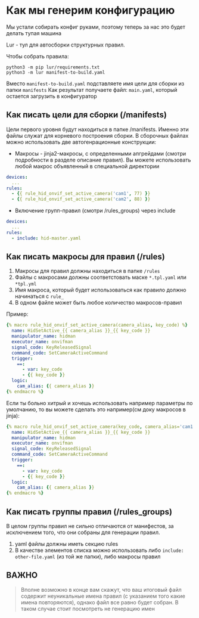 # Как мы генерим конфигурацию

Мы устали собирать конфиг руками, поэтому теперь за нас это будет делать тупая машина

Lur - тул для автосборки структурных правил.

Чтобы собрать правила:
```shell
python3 -m pip lur/requirements.txt
python3 -m lur manifest-to-build.yaml
```
Вместо `manifest-to-build.yaml` подставляете имя цели для сборки из папки `manifests`
Как результат получаете файл: `main.yaml`, который остается загрузить в конфигуратор

## Как писать цели для сборки (/manifests)
Цели первого уровня будут находиться в папке /manifests. Именно эти файлы служат для корневого построения сборки. В сборочных файлах можно использовать две автогенрационные конструкции:

* Макросы - jinja2-макросы, с определенными апгрейдами (смотри подробности в разделе описание правил). Вы можете использовать любой макрос объявленный в специальной директории
```yaml
devices:
  ...
rules:
  - {{ rule_hid_onvif_set_active_camera('cam1', 77) }}
  - {{ rule_hid_onvif_set_active_camera('cam2', 88) }}
```
* Включение групп-правил (смотри /rules_groups) через include
```yaml
devices:
  ...
rules:
  - include: hid-master.yaml
```

## Как писать макросы для правил (/rules)
1) Макросы для правил должны находиться в папке `/rules`
2) Файлы с макросами должны соответстовать маске `*.tpl.yaml` или `*tpl.yml`
3) Имя макроса, который будет использоваться как правило должно начинаться с `rule_`
4) В одном файле может быть любое количество макросов-правил

Пример:
```yaml
{% macro rule_hid_onvif_set_active_camera(camera_alias, key_code) %}
  name: HidSetActive_{{ camera_alias }}_{{ key_code }}
  manipulator_name: hidman
  executor_name: onvifman
  signal_code: KeyReleasedSignal
  command_code: SetCameraActiveCommand
  trigger:
    ==:
      - var: key_code
      - {{ key_code }}
  logic:
    cam_alias: {{ camera_alias }}
{% endmacro %}
```

Если ты больно хитрый и хочешь использовать например параметры по умолчанию, то вы можете сделать это например(см доку макросов в jinja):
```yaml
{% macro rule_hid_onvif_set_active_camera(key_code, camera_alias='cam1') %}
  name: HidSetActive_{{ camera_alias }}_{{ key_code }}
  manipulator_name: hidman
  executor_name: onvifman
  signal_code: KeyReleasedSignal
  command_code: SetCameraActiveCommand
  trigger:
    ==:
      - var: key_code
      - {{ key_code }}
  logic:
    cam_alias: {{ camera_alias }}
{% endmacro %}
```

## Как писать группы правил (/rules_groups)
В целом группы правил не сильно отличаются от манифестов, за исключением того, что они собраны для генерации правил.
1) yaml файлы должны иметь секцию rules
2) В качестве элементов списка можно использовать либо `include: other-file.yaml` (из той же папки), либо макросы правил

## ВАЖНО

>  Вполне возможно в конце вам скажут, что ваш итоговый файл содержит неуникальные имена правил (с указанием того какие имена повторяются), однако файл все равно будет собран. В таком случае стоит посмотреть не генерацию имен
